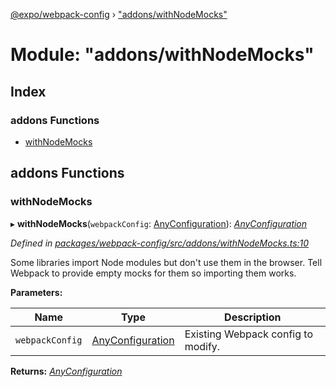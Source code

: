 [@expo/webpack-config](../README.md) › ["addons/withNodeMocks"](_addons_withnodemocks_.md)

# Module: "addons/withNodeMocks"

## Index

### addons Functions

* [withNodeMocks](_addons_withnodemocks_.md#withnodemocks)

## addons Functions

###  withNodeMocks

▸ **withNodeMocks**(`webpackConfig`: [AnyConfiguration](_types_.md#anyconfiguration)): *[AnyConfiguration](_types_.md#anyconfiguration)*

*Defined in [packages/webpack-config/src/addons/withNodeMocks.ts:10](https://github.com/expo/expo-cli/blob/61a3bbc1/packages/webpack-config/src/addons/withNodeMocks.ts#L10)*

Some libraries import Node modules but don't use them in the browser.
Tell Webpack to provide empty mocks for them so importing them works.

**Parameters:**

Name | Type | Description |
------ | ------ | ------ |
`webpackConfig` | [AnyConfiguration](_types_.md#anyconfiguration) | Existing Webpack config to modify. |

**Returns:** *[AnyConfiguration](_types_.md#anyconfiguration)*
